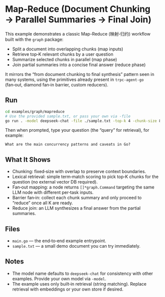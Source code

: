 # Map-Reduce (Document Chunking → Parallel Summaries → Final Join)

This example demonstrates a classic Map-Reduce (映射‑归约) workflow built with the `graph` package:

- Split a document into overlapping chunks (map inputs)
- Retrieve top‑K relevant chunks by a user question
- Summarize selected chunks in parallel (map phase)
- Join partial summaries into a concise final answer (reduce phase)

It mirrors the “from document chunking to final synthesis” pattern seen in many systems, using the primitives already present in `trpc-agent-go` (fan‑out, diamond fan‑in barrier, custom reducers).

## Run

```bash
cd examples/graph/mapreduce
# Use the provided sample.txt, or pass your own via -file
go run . -model deepseek-chat -file ./sample.txt -top-k 4 -chunk-size 800 -overlap 100
```

Then when prompted, type your question (the “query” for retrieval), for example:

```
What are the main concurrency patterns and caveats in Go?
```

## What It Shows

- Chunking: fixed‑size with overlap to preserve context boundaries.
- Lexical retrieval: simple term‑match scoring to pick top‑K chunks for the question (no external vector DB required).
- Fan‑out mapping: a node returns `[]*graph.Command` targeting the same LLM node with different per‑task inputs.
- Barrier fan‑in: collect each chunk summary and only proceed to “reduce” once all K are ready.
- Reduce join: an LLM synthesizes a final answer from the partial summaries.

## Files

- `main.go` — the end‑to‑end example entrypoint.
- `sample.txt` — a small demo document you can try immediately.

## Notes

- The model name defaults to `deepseek-chat` for consistency with other examples. Provide your own model via `-model`.
- The example uses only built‑in retrieval (string matching). Replace retrieval with embeddings or your own store if desired.
